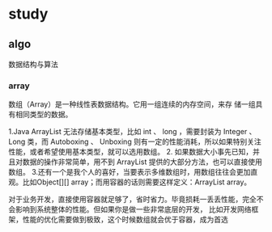 # study

## algo
数据结构与算法

### array
数组（Array）是一种线性表数据结构。它用一组连续的内存空间，来存
储一组具有相同类型的数据。

1.Java ArrayList 无法存储基本类型，比如 int 、 long ，需要封装为 Integer 、 Long 类，而 Autoboxing 、 Unboxing 则有一定的性能消耗，所以如果特别关注性能，或者希望使用基本类型，就可以选用数组。
2. 如果数据大小事先已知，并且对数据的操作非常简单，用不到 ArrayList 提供的大部分方法，也可以直接使用数组。
3.还有一个是我个人的喜好，当要表示多维数组时，用数组往往会更加直观。比如Object[][] array；而用容器的话则需要这样定义：ArrayList<ArrayList > array。

对于业务开发，直接使用容器就足够了，省时省力。毕竟损耗一丢丢性能，完全不会影响到系统整体的性能。但如果你是做一些非常底层的开发，
比如开发网络框架，性能的优化需要做到极致，这个时候数组就会优于容器，成为首选
